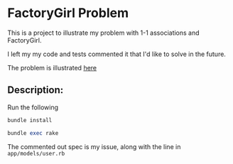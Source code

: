 # FactoryGirl Problem

This is a project to illustrate my problem with 1-1 associations and FactoryGirl.

I left my my code and tests commented it that I'd like to solve in the future.

The problem is illustrated [here](http://frankywahl.github.io/blogposts/2015/10/28/factory-girl.html)

## Description:

Run the following

```ruby
bundle install

bundle exec rake
```

The commented out spec is my issue, along with the line in `app/models/user.rb`
